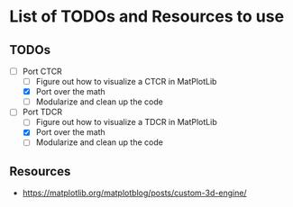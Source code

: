 # List of TODOs and Resources to use

## TODOs
- [ ] Port CTCR
    - [ ] Figure out how to visualize a CTCR in MatPlotLib
    - [x] Port over the math
    - [ ] Modularize and clean up the code
- [ ] Port TDCR
    - [ ] Figure out how to visualize a TDCR in MatPlotLib
    - [x] Port over the math
    - [ ] Modularize and clean up the code

## Resources
- https://matplotlib.org/matplotblog/posts/custom-3d-engine/